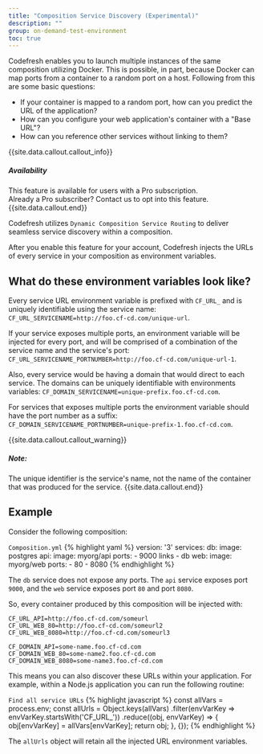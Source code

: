 ```yaml
---
title: "Composition Service Discovery (Experimental)"
description: ""
group: on-demand-test-environment
toc: true
---
```

Codefresh enables you to launch multiple instances of the same composition utilizing Docker.
This is possible, in part, because Docker can map ports from a container to a random port on a host. Following from this are some basic questions:
  * If your container is mapped to a random port, how can you predict the URL of the application?
  * How can you configure your web application's container with a "Base URL"?
  * How can you reference other services without linking to them?

{{site.data.callout.callout_info}}
##### Availability 

This feature is available for users with a Pro subscription. <br>
Already a Pro subscriber? Contact us to opt into this feature.
{{site.data.callout.end}}
   
Codefresh utilizes `Dynamic Composition Service Routing` to deliver seamless service discovery within a composition.

After you enable this feature for your account, Codefresh injects the URLs of every service in your composition as environment variables.

## What do these environment variables look like?
Every service URL environment variable is prefixed with `CF_URL_` and is uniquely identifiable using the service name:
`CF_URL_SERVICENAME=http://foo.cf-cd.com/unique-url`.

If your service exposes multiple ports, an environment variable will be injected for every port, and will be comprised of a combination of the service name and the service's port:
`CF_URL_SERVICENAME_PORTNUMBER=http://foo.cf-cd.com/unique-url-1`.

Also, every service would be having a domain that would direct to each service. The domains can be uniquely identifiable with environments variables:
`CF_DOMAIN_SERVICENAME=unique-prefix.foo.cf-cd.com`.

For services that exposes multiple ports the environment variable should have the port number as a suffix:
`CF_DOMAIN_SERVICENAME_PORTNUMBER=unique-prefix-1.foo.cf-cd.com`.

{{site.data.callout.callout_warning}}
##### Note: 

The unique identifier is the service's name, not the name of the container that was produced for the service.
{{site.data.callout.end}}
 
## Example

Consider the following composition:

  `Composition.yml`
{% highlight yaml %}
version: '3'
services:
  db:
    image: postgres
  api:
    image: myorg/api
    ports:
      - 9000
    links
      - db
  web:
    image: myorg/web
    ports:
      - 80
      - 8080
{% endhighlight %}

The `db` service does not expose any ports. The `api` service exposes port `9000`, and the `web` service exposes port `80` and port `8080`.

So, every container produced by this composition will be injected with:

```
CF_URL_API=http://foo.cf-cd.com/someurl
CF_URL_WEB_80=http://foo.cf-cd.com/someurl2
CF_URL_WEB_8080=http://foo.cf-cd.com/someurl3

CF_DOMAIN_API=some-name.foo.cf-cd.com
CF_DOMAIN_WEB_80=some-name2.foo.cf-cd.com
CF_DOMAIN_WEB_8080=some-name3.foo.cf-cd.com
```

This means you can also discover these URLs within your application.
For example, within a Node.js application you can run the following routine:

  `Find all service URLs`
{% highlight javascript %}
const allVars = process.env;
const allUrls = Object.keys(allVars)
    .filter(envVarKey => envVarKey.startsWith('CF_URL_'))
    .reduce((obj, envVarKey) => {
        obj[envVarKey] = allVars[envVarKey];
        return obj;
    }, {});
{% endhighlight %}

The `allUrls` object will retain all the injected URL environment variables.
